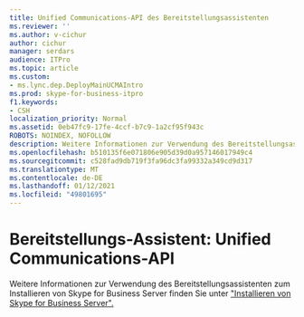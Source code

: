 ```yaml
---
title: Unified Communications-API des Bereitstellungsassistenten
ms.reviewer: ''
ms.author: v-cichur
author: cichur
manager: serdars
audience: ITPro
ms.topic: article
ms.custom:
- ms.lync.dep.DeployMainUCMAIntro
ms.prod: skype-for-business-itpro
f1.keywords:
- CSH
localization_priority: Normal
ms.assetid: 0eb47fc9-17fe-4ccf-b7c9-1a2cf95f943c
ROBOTS: NOINDEX, NOFOLLOW
description: Weitere Informationen zur Verwendung des Bereitstellungsassistenten zum Installieren von Skype for Business Server finden Sie unter "Installieren von Skype for Business Server".
ms.openlocfilehash: b510135f6e071806e905d39d0a957146017949c4
ms.sourcegitcommit: c528fad9db719f3fa96dc3fa99332a349cd9d317
ms.translationtype: MT
ms.contentlocale: de-DE
ms.lasthandoff: 01/12/2021
ms.locfileid: "49801695"
---
```

# <a name="deployment-wizard-unified-communications-api"></a>Bereitstellungs-Assistent: Unified Communications-API
 
Weitere Informationen zur Verwendung des Bereitstellungsassistenten zum Installieren von Skype for Business Server finden Sie unter ["Installieren von Skype for Business Server".](../../../deploy/install/install.md)
  

